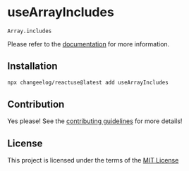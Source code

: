 # useArrayIncludes

`Array.includes`

Please refer to the [documentation](#) for more information.

## Installation

```bash
npx changeelog/reactuse@latest add useArrayIncludes
```

## Contribution

Yes please! See the [contributing guidelines](#) for more details!

## License

This project is licensed under the terms of the [MIT License](/LICENSE)

